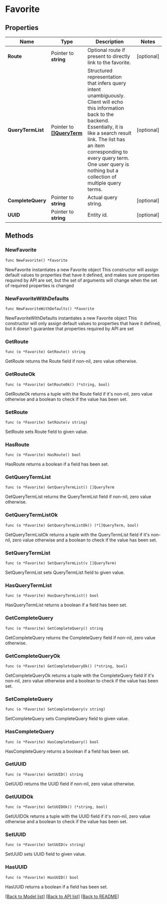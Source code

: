# Favorite

## Properties

Name | Type | Description | Notes
------------ | ------------- | ------------- | -------------
**Route** | Pointer to **string** | Optional route if present to directly link to the favorite. | [optional] 
**QueryTermList** | Pointer to [**[]QueryTerm**](QueryTerm.md) | Structured representation that infers query intent unambiguously. Client will echo this information back to the backend. Essentially, it is like a search result link. The list has an item corresponding to every query term. One user query is nothing but a collection of multiple query terms.  | [optional] 
**CompleteQuery** | Pointer to **string** | Actual query string. | [optional] 
**UUID** | Pointer to **string** | Entity id. | [optional] 

## Methods

### NewFavorite

`func NewFavorite() *Favorite`

NewFavorite instantiates a new Favorite object
This constructor will assign default values to properties that have it defined,
and makes sure properties required by API are set, but the set of arguments
will change when the set of required properties is changed

### NewFavoriteWithDefaults

`func NewFavoriteWithDefaults() *Favorite`

NewFavoriteWithDefaults instantiates a new Favorite object
This constructor will only assign default values to properties that have it defined,
but it doesn't guarantee that properties required by API are set

### GetRoute

`func (o *Favorite) GetRoute() string`

GetRoute returns the Route field if non-nil, zero value otherwise.

### GetRouteOk

`func (o *Favorite) GetRouteOk() (*string, bool)`

GetRouteOk returns a tuple with the Route field if it's non-nil, zero value otherwise
and a boolean to check if the value has been set.

### SetRoute

`func (o *Favorite) SetRoute(v string)`

SetRoute sets Route field to given value.

### HasRoute

`func (o *Favorite) HasRoute() bool`

HasRoute returns a boolean if a field has been set.

### GetQueryTermList

`func (o *Favorite) GetQueryTermList() []QueryTerm`

GetQueryTermList returns the QueryTermList field if non-nil, zero value otherwise.

### GetQueryTermListOk

`func (o *Favorite) GetQueryTermListOk() (*[]QueryTerm, bool)`

GetQueryTermListOk returns a tuple with the QueryTermList field if it's non-nil, zero value otherwise
and a boolean to check if the value has been set.

### SetQueryTermList

`func (o *Favorite) SetQueryTermList(v []QueryTerm)`

SetQueryTermList sets QueryTermList field to given value.

### HasQueryTermList

`func (o *Favorite) HasQueryTermList() bool`

HasQueryTermList returns a boolean if a field has been set.

### GetCompleteQuery

`func (o *Favorite) GetCompleteQuery() string`

GetCompleteQuery returns the CompleteQuery field if non-nil, zero value otherwise.

### GetCompleteQueryOk

`func (o *Favorite) GetCompleteQueryOk() (*string, bool)`

GetCompleteQueryOk returns a tuple with the CompleteQuery field if it's non-nil, zero value otherwise
and a boolean to check if the value has been set.

### SetCompleteQuery

`func (o *Favorite) SetCompleteQuery(v string)`

SetCompleteQuery sets CompleteQuery field to given value.

### HasCompleteQuery

`func (o *Favorite) HasCompleteQuery() bool`

HasCompleteQuery returns a boolean if a field has been set.

### GetUUID

`func (o *Favorite) GetUUID() string`

GetUUID returns the UUID field if non-nil, zero value otherwise.

### GetUUIDOk

`func (o *Favorite) GetUUIDOk() (*string, bool)`

GetUUIDOk returns a tuple with the UUID field if it's non-nil, zero value otherwise
and a boolean to check if the value has been set.

### SetUUID

`func (o *Favorite) SetUUID(v string)`

SetUUID sets UUID field to given value.

### HasUUID

`func (o *Favorite) HasUUID() bool`

HasUUID returns a boolean if a field has been set.


[[Back to Model list]](../README.md#documentation-for-models) [[Back to API list]](../README.md#documentation-for-api-endpoints) [[Back to README]](../README.md)


